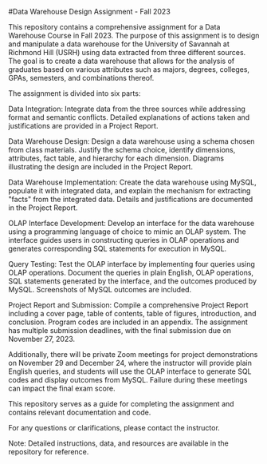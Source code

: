 #Data Warehouse Design Assignment - Fall 2023

This repository contains a comprehensive assignment for a Data Warehouse Course in Fall 2023. The purpose of this assignment is to design and manipulate a data warehouse for the University of Savannah at Richmond Hill (USRH) using data extracted from three different sources. The goal is to create a data warehouse that allows for the analysis of graduates based on various attributes such as majors, degrees, colleges, GPAs, semesters, and combinations thereof.

The assignment is divided into six parts:

Data Integration: Integrate data from the three sources while addressing format and semantic conflicts. Detailed explanations of actions taken and justifications are provided in a Project Report.

Data Warehouse Design: Design a data warehouse using a schema chosen from class materials. Justify the schema choice, identify dimensions, attributes, fact table, and hierarchy for each dimension. Diagrams illustrating the design are included in the Project Report.

Data Warehouse Implementation: Create the data warehouse using MySQL, populate it with integrated data, and explain the mechanism for extracting "facts" from the integrated data. Details and justifications are documented in the Project Report.

OLAP Interface Development: Develop an interface for the data warehouse using a programming language of choice to mimic an OLAP system. The interface guides users in constructing queries in OLAP operations and generates corresponding SQL statements for execution in MySQL.

Query Testing: Test the OLAP interface by implementing four queries using OLAP operations. Document the queries in plain English, OLAP operations, SQL statements generated by the interface, and the outcomes produced by MySQL. Screenshots of MySQL outcomes are included.

Project Report and Submission: Compile a comprehensive Project Report including a cover page, table of contents, table of figures, introduction, and conclusion. Program codes are included in an appendix. The assignment has multiple submission deadlines, with the final submission due on November 27, 2023.

Additionally, there will be private Zoom meetings for project demonstrations on November 29 and December 24, where the instructor will provide plain English queries, and students will use the OLAP interface to generate SQL codes and display outcomes from MySQL. Failure during these meetings can impact the final exam score.

This repository serves as a guide for completing the assignment and contains relevant documentation and code.

For any questions or clarifications, please contact the instructor.

Note: Detailed instructions, data, and resources are available in the repository for reference.